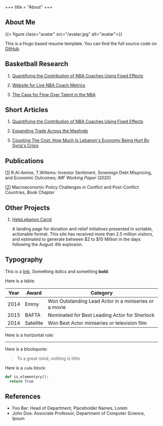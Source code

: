 +++
title = "About"
+++

## About Me

{{< figure class="avatar" src="/avatar.jpg" alt="avatar">}}

This is a Hugo based resume template. You can find the full source code on
[GitHub](https://github.com/ojroques/hugo-researcher).

## Basketball Research

1. [Quantifying the Contribution of NBA Coaches Using Fixed Effects](https://towardsdatascience.com/quantifying-the-contribution-of-nba-coaches-using-fixed-effects-56f77f22153a)

2. [Website for Live NBA Coach Metrics](https://nbacoacheffects.herokuapp.com/)

3. [The Case for Flow Over Talent in the NBA](../posts/nba-flow.md)


## Short Articles

1. [Quantifying the Contribution of NBA Coaches Using Fixed Effects](https://towardsdatascience.com/quantifying-the-contribution-of-nba-coaches-using-fixed-effects-56f77f22153a)

2. [Expanding Trade Across the Maghreb](https://blogs.imf.org/2019/04/23/expanding-trade-across-the-maghreb/)

3. [Counting The Cost: How Much Is Lebanon's Economy Being Hurt By Syria's Crisis](https://www.executive-magazine.com/economics-policy/lebanon-syria-crisis)

## Publications


  [[1](https://www.imf.org/en/Publications/WP/Issues/2020/08/14/Investor-Sentiment-Sovereign-Debt-Mispricing-and-Economic-Outcomes-49569)] R.Al-Amine, T.Willems: Investor Sentiment, Sovereign Debt Mispricing, and Economic Outcomes; _IMF Working Paper_ (2020)

  [[2](https://oxford.universitypressscholarship.com/view/10.1093/oso/9780198853091.001.0001/oso-9780198853091-chapter-19)] Macroeconomic Policy Challenges in Conflict and Post-Conflict Countries, _Book Chapter_

## Other Projects

1. [HelpLebanon Carrd](https://helplebanon.carrd.co/) 

    A landing page for donation and relief initiatives presented in sortable, actionable format. This site has received more than 2.5 million visitors, and estimated to generate between $2 to $10 Million in the days following the August 4th explosion. 

## Typography

This is a [link](http://google.com). Something *italics* and something **bold**.

Here is a table:

Year | Award | Category
-----|-------|--------
2014 | Emmy  | Won Outstanding Lead Actor in a miniseries or a movie
2015 | BAFTA | Nominated for Best Leading Actor for Sherlock
2014 | Satellite | Won Best Actor miniseries or television film

Here is a horizontal rule:

---

Here is a blockquote:

> To a great mind, nothing is little

Here is a `code` block:

```python
def is_elementary():
  return True
```

## References

* Foo Bar: Head of Department, Placeholder Names, Lorem
* John Doe: Associate Professor, Department of Computer Science, Ipsum

[^1]: This is the first footnote.
[^2]: This is the second footnote.